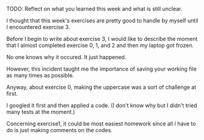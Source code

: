 TODO: Reflect on what you learned this week and what is still unclear.

I thought that this week's exercises are pretty good to handle by myself until I encountered exercise 3.

Before I begin to write about exercise 3, I would like to describe the moment that I almost completed exercise 0, 1, and 2 and then my laptop got frozen.

No one knows why it occured. It just happened.

However, this incident taught me the importance of saving your working file as many times as possible. 

Anyway, about exercise 0, making the uppercase was a sort of challenge at first.

I googled it first and then applied a code. (I don't know why but I didn't tried many tests at the moment.)

Concerning exercise1, it could be most easiest homework since all I have to do is just making comments on the codes.


